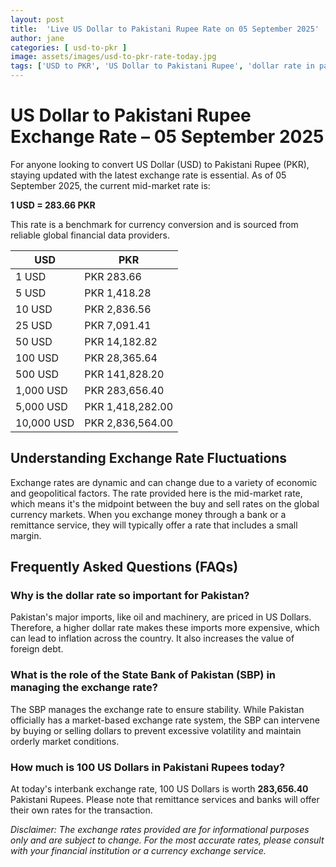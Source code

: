 ```yaml
---
layout: post
title:  'Live US Dollar to Pakistani Rupee Rate on 05 September 2025'
author: jane
categories: [ usd-to-pkr ]
image: assets/images/usd-to-pkr-rate-today.jpg
tags: ['USD to PKR', 'US Dollar to Pakistani Rupee', 'dollar rate in pakistan', 'today dollar rate open market', 'usa to pakistan dollar rate']
---
```


# US Dollar to Pakistani Rupee Exchange Rate – 05 September 2025

For anyone looking to convert US Dollar (USD) to Pakistani Rupee (PKR), staying updated with the latest exchange rate is essential. As of 05 September 2025, the current mid-market rate is:

**1 USD = 283.66 PKR**

This rate is a benchmark for currency conversion and is sourced from reliable global financial data providers.

| USD | PKR |
| --- | --- |
| 1 USD | PKR 283.66 |
| 5 USD | PKR 1,418.28 |
| 10 USD | PKR 2,836.56 |
| 25 USD | PKR 7,091.41 |
| 50 USD | PKR 14,182.82 |
| 100 USD | PKR 28,365.64 |
| 500 USD | PKR 141,828.20 |
| 1,000 USD | PKR 283,656.40 |
| 5,000 USD | PKR 1,418,282.00 |
| 10,000 USD | PKR 2,836,564.00 |


## Understanding Exchange Rate Fluctuations

Exchange rates are dynamic and can change due to a variety of economic and geopolitical factors. The rate provided here is the mid-market rate, which means it's the midpoint between the buy and sell rates on the global currency markets. When you exchange money through a bank or a remittance service, they will typically offer a rate that includes a small margin.

## Frequently Asked Questions (FAQs)

### Why is the dollar rate so important for Pakistan?

Pakistan's major imports, like oil and machinery, are priced in US Dollars. Therefore, a higher dollar rate makes these imports more expensive, which can lead to inflation across the country. It also increases the value of foreign debt.

### What is the role of the State Bank of Pakistan (SBP) in managing the exchange rate?

The SBP manages the exchange rate to ensure stability. While Pakistan officially has a market-based exchange rate system, the SBP can intervene by buying or selling dollars to prevent excessive volatility and maintain orderly market conditions.

### How much is 100 US Dollars in Pakistani Rupees today?

At today's interbank exchange rate, 100 US Dollars is worth **283,656.40** Pakistani Rupees. Please note that remittance services and banks will offer their own rates for the transaction.



*Disclaimer: The exchange rates provided are for informational purposes only and are subject to change. For the most accurate rates, please consult with your financial institution or a currency exchange service.*
